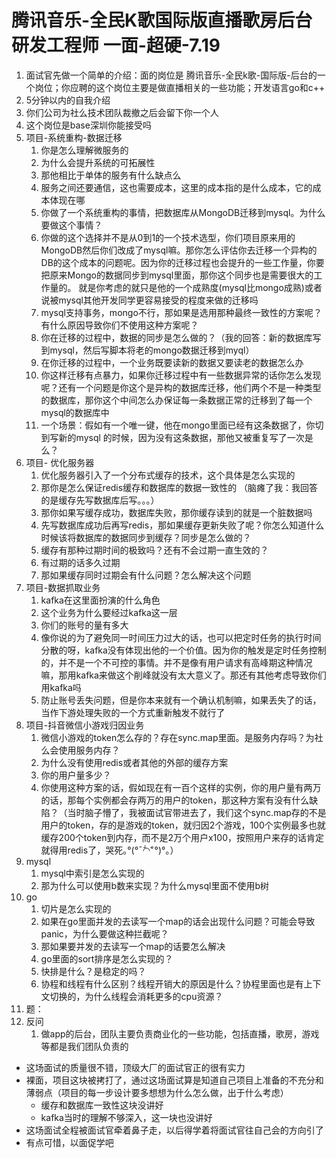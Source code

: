 # 腾讯音乐-全民K歌国际版直播歌房后台研发工程师 一面-超硬-7.19

1. 面试官先做一个简单的介绍：面的岗位是 腾讯音乐-全民k歌-国际版-后台的一个岗位；你应聘的这个岗位主要是做直播相关的一些功能；开发语言go和c++
2. 5分钟以内的自我介绍
3. 你们公司为社么技术团队裁撤之后会留下你一个人
4. 这个岗位是base深圳你能接受吗
5. 项目-系统重构-数据迁移
   1. 你是怎么理解微服务的
   2. 为什么会提升系统的可拓展性
   3. 那他相比于单体的服务有什么缺点么
   4. 服务之间还要通信，这也需要成本，这里的成本指的是什么成本，它的成本体现在哪
   5. 你做了一个系统重构的事情，把数据库从MongoDB迁移到mysql。为什么要做这个事情？
   6. 你做的这个选择并不是从0到1的一个技术选型，你们项目原来用的MongoDB然后你们改成了mysql嘛。那你怎么评估你去迁移一个异构的DB的这个成本的问题呢。因为你的迁移过程也会提升的一些工作量，你要把原来Mongo的数据同步到mysql里面，那你这个同步也是需要很大的工作量的。 就是你考虑的就只是他的一个成熟度(mysql比mongo成熟)或者说被mysql其他开发同学更容易接受的程度来做的迁移吗
   7. mysql支持事务，mongo不行，那如果是选用那种最终一致性的方案呢？有什么原因导致你们不使用这种方案呢？
   8. 你在迁移的过程中，数据的同步是怎么做的？（我的回答：新的数据库写到mysql，然后写脚本将老的mongo数据迁移到myql）
   9. 在你迁移的过程中，一个业务既要读新的数据又要读老的数据怎么办
   10. 你这样迁移有点暴力，如果你迁移过程中有一些数据异常的话你怎么发现呢？还有一个问题是你这个是异构的数据库迁移，他们两个不是一种类型的数据库，那你这个中间怎么办保证每一条数据正常的迁移到了每一个mysql的数据库中
   11. 一个场景：假如有一个唯一键，他在mongo里面已经有这条数据了，你切到写新的mysql 的时候，因为没有这条数据，那他又被重复写了一次是么？
6. 项目- 优化服务器
   1. 优化服务器引入了一个分布式缓存的技术，这个具体是怎么实现的
   2. 那你是怎么保证redis缓存和数据库的数据一致性的 （脑瘫了我：我回答的是缓存先写数据库后写。。。）
   3. 那你如果写缓存成功，数据库失败，那你缓存读到的就是一个脏数据吗
   4. 先写数据库成功后再写redis，那如果缓存更新失败了呢？你怎么知道什么时候该将数据库的数据同步到缓存？同步是怎么做的？
   5. 缓存有那种过期时间的极致吗？还有不会过期一直生效的？
   6. 有过期的话多久过期
   7. 那如果缓存同时过期会有什么问题？怎么解决这个问题
7. 项目-数据抓取业务
   1. kafka在这里面扮演的什么角色
   2. 这个业务为什么要经过kafka这一层
   3. 你们的账号的量有多大
   4. 像你说的为了避免同一时间压力过大的话，也可以把定时任务的执行时间分散的呀，kafka没有体现出他的一个价值。因为你的触发是定时任务控制的，并不是一个不可控的事情。并不是像有用户请求有高峰期这种情况嘛，那用kafka来做这个削峰就没有太大意义了。那还有其他考虑导致你们用kafka吗
   5.  防止账号丢失问题，但是你本来就有一个确认机制嘛，如果丢失了的话，当作下游处理失败的一个方式重新触发不就行了
8. 项目-抖音微信小游戏归因业务
   1. 微信小游戏的token怎么存的？存在sync.map里面。是服务内存吗？为社么会使用服务内存？
   2. 为什么没有使用redis或者其他的外部的缓存方案
   3. 你的用户量多少？
   4. 你使用这种方案的话，假如现在有一百个这样的实例，你的用户量有两万的话，那每个实例都会存两万的用户的token，那这种方案有没有什么缺陷？（当时脑子懵了，我被面试官带进去了，我们这个sync.map存的不是用户的token，存的是游戏的token，就归因2个游戏，100个实例最多也就缓存200个token到内存，而不是2万个用户x100，按照用户来存的话肯定就得用redis了，哭死｡°(°¯᷄◠¯᷅°)°｡）
9. mysql
   1. mysql中索引是怎么实现的
   2. 那为什么可以使用b数来实现？为什么mysql里面不使用b树
10. go
    1. 切片是怎么实现的
    2. 如果在go里面并发的去读写一个map的话会出现什么问题？可能会导致panic，为什么要做这种拦截呢？
    3. 那如果要并发的去读写一个map的话要怎么解决
    4. go里面的sort排序是怎么实现的？
    5. 快排是什么？是稳定的吗？
    6. 协程和线程有什么区别？线程开销大的原因是什么？协程里面也是有上下文切换的，为什么线程会消耗更多的cpu资源？
11. 题：
12. 反问
    1. 做app的后台，团队主要负责商业化的一些功能，包括直播，歌房，游戏等都是我们团队负责的

- 这场面试的质量很不错，顶级大厂的面试官正的很有实力
- 裸面，项目这块被拷打了，通过这场面试算是知道自己项目上准备的不充分和薄弱点（项目的每一步设计要多想想为什么怎么做，出于什么考虑）
   - 缓存和数据库一致性这块没讲好
   - kafka当时的理解不够深入，这一块也没讲好
- 这场面试全程被面试官牵着鼻子走，以后得学着将面试官往自己会的方向引了
- 有点可惜，以面促学吧
